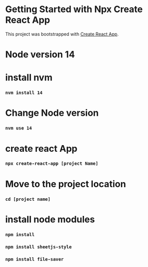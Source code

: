 # Getting Started with Npx Create React App

This project was bootstrapped with [Create React App](https://github.com/facebook/create-react-app).

# Node version 14

# install nvm

### `nvm install 14`

# Change Node version

### `nvm use 14`

# create react App

### `npx create-react-app [project Name]`

# Move to the project location

### `cd [project name]`

# install node modules

### `npm install `

### `npm install sheetjs-style`

### `npm install file-saver`

